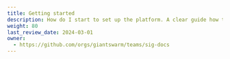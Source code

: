 ```yaml
---
title: Getting started
description: How do I start to set up the platform. A clear guide how to start to work with us properly sorted and documented.
weight: 80
last_review_date: 2024-03-01
owner:
  - https://github.com/orgs/giantswarm/teams/sig-docs
---
```

